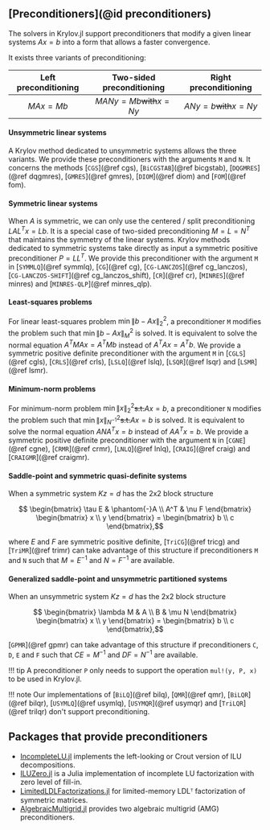## [Preconditioners](@id preconditioners)

The solvers in Krylov.jl support preconditioners that modify a given linear systems $Ax = b$ into a form that allows a faster convergence.

It exists three variants of preconditioning:

| Left preconditioning | Two-sided preconditioning  | Right preconditioning     |
|:--------------------:|:--------------------------:|:-------------------------:|
| $MAx = Mb$           | $MANy = Mb$~~with~~$x = Ny$| $ANy = b$~~with~~$x = Ny$ |

#### Unsymmetric linear systems

A Krylov method dedicated to unsymmetric systems allows the three variants.
We provide these preconditioners with the arguments `M` and `N`.
It concerns the methods [`CGS`](@ref cgs), [`BiCGSTAB`](@ref bicgstab), [`DQGMRES`](@ref dqgmres), [`GMRES`](@ref gmres), [`DIOM`](@ref diom) and [`FOM`](@ref fom).

#### Symmetric linear systems

When $A$ is symmetric, we can only use the centered / split preconditioning $LAL^Tx = Lb$.
It is a special case of two-sided preconditioning $M=L=N^T$ that maintains the symmetry of the linear systems.
Krylov methods dedicated to symmetric systems take directly as input a symmetric positive preconditioner $P=LL^T$.
We provide this preconditioner with the argument `M` in [`SYMMLQ`](@ref symmlq), [`CG`](@ref cg), [`CG-LANCZOS`](@ref cg_lanczos), [`CG-LANCZOS-SHIFT`](@ref cg_lanczos_shift), [`CR`](@ref cr), [`MINRES`](@ref minres) and [`MINRES-QLP`](@ref minres_qlp).

#### Least-squares problems

For linear least-squares problem $\min \|b - Ax\|^2_2$, a preconditioner `M` modifies the problem such that $\min \|b - Ax\|^2_M$ is solved.
It is equivalent to solve the normal equation $A^TMAx = A^TMb$ instead of $A^TAx = A^Tb$.
We provide a symmetric positive definite preconditioner with the argument `M` in [`CGLS`](@ref cgls), [`CRLS`](@ref crls), [`LSLQ`](@ref lslq), [`LSQR`](@ref lsqr) and [`LSMR`](@ref lsmr).

#### Minimum-norm problems

For minimum-norm problem $\min \|x\|^2_2$~~s.t.~~$Ax = b$, a preconditioner `N` modifies the problem such that $\min \|x\|^2_{N^{-1}}$~~s.t.~~$Ax = b$ is solved.
It is equivalent to solve the normal equation $ANA^Tx = b$ instead of $AA^Tx = b$. 
We provide a symmetric positive definite preconditioner with the argument `N` in [`CGNE`](@ref cgne), [`CRMR`](@ref crmr), [`LNLQ`](@ref lnlq), [`CRAIG`](@ref craig) and [`CRAIGMR`](@ref craigmr).

#### Saddle-point and symmetric quasi-definite systems

When a symmetric system $Kz = d$ has the 2x2 block structure
```math
  \begin{bmatrix} \tau E & \phantom{-}A \\ A^T & \nu F \end{bmatrix} \begin{bmatrix} x \\ y \end{bmatrix} = \begin{bmatrix} b \\ c \end{bmatrix},
```
where $E$ and $F$ are symmetric positive definite, [`TriCG`](@ref tricg) and [`TriMR`](@ref trimr) can take advantage of this structure if preconditioners `M` and `N` such that $M = E^{-1}$ and $N = F^{-1}$ are available.

#### Generalized saddle-point and unsymmetric partitioned systems

When an unsymmetric system $Kz = d$ has the 2x2 block structure
```math
  \begin{bmatrix} \lambda M & A \\ B & \mu N \end{bmatrix} \begin{bmatrix} x \\ y \end{bmatrix} = \begin{bmatrix} b \\ c \end{bmatrix},
```
[`GPMR`](@ref gpmr) can take advantage of this structure if preconditioners `C`, `D`, `E` and `F` such that $CE = M^{-1}$ and $DF = N^{-1}$ are available.

!!! tip
	A preconditioner `P` only needs to support the operation `mul!(y, P, x)` to be used in Krylov.jl.

!!! note
    Our implementations of [`BiLQ`](@ref bilq), [`QMR`](@ref qmr), [`BiLQR`](@ref bilqr), [`USYMLQ`](@ref usymlq), [`USYMQR`](@ref usymqr) and [`TriLQR`](@ref trilqr) don't support preconditioning.

## Packages that provide preconditioners

- [IncompleteLU.jl](https://github.com/haampie/IncompleteLU.jl) implements the left-looking or Crout version of ILU decompositions.
- [ILUZero.jl](https://github.com/mcovalt/ILUZero.jl)  is a Julia implementation of incomplete LU factorization with zero level of fill-in. 
- [LimitedLDLFactorizations.jl](https://github.com/JuliaSmoothOptimizers/LimitedLDLFactorizations.jl) for limited-memory LDLᵀ factorization of symmetric matrices.
- [AlgebraicMultigrid.jl](https://github.com/JuliaLinearAlgebra/AlgebraicMultigrid.jl) provides two algebraic multigrid (AMG) preconditioners.
